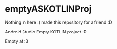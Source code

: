 # emptyASKOTLINProj

Nothing in here :) 
made this repository for a friend :D 

Android Studio Empty KOTLIN project :P 

Empty af :3
